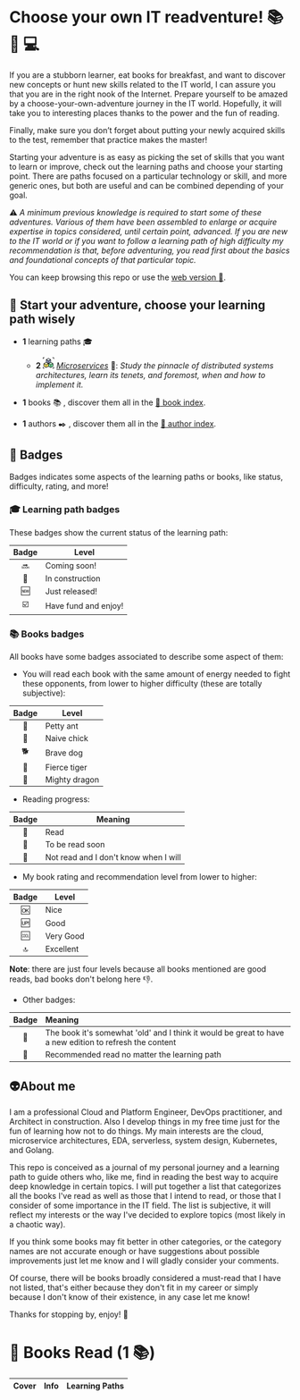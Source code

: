 
[//]: # (Auto generated file from templates)


# Choose your own IT readventure! :books: :sunrise_over_mountains: :computer:

If you are a stubborn learner, eat books for breakfast, and want to discover new concepts or hunt new skills related to the IT world, I can assure you that you are in the right nook of the Internet. Prepare yourself to be amazed by a choose-your-own-adventure journey in the IT world. Hopefully, it will take you to interesting places thanks to the power and the fun of reading.

Finally, make sure you don’t forget about putting your newly acquired skills to the test, remember that practice makes the master!

Starting your adventure is as easy as picking the set of skills that you want to learn or improve, check out the learning paths and choose your starting point. There are paths focused on a particular technology or skill, and more generic ones, but both are useful and can be combined depending of your goal.


:warning: *A minimum previous knowledge is required to start some of these adventures. Various of them have been assembled to enlarge or acquire expertise in topics considered, until certain point, advanced. If you are new to the IT world or if you want to follow a learning path of high difficulty my recommendation is that, before adventuring, you read first about the basics and foundational concepts of that particular topic.*

You can keep browsing this repo or use the [web version :rocket:](https://itreadventure.madravings.wtf).

## :checkered_flag: Start your adventure, choose your learning path wisely


- **1** learning paths :mortar_board:
  - **2** <img height="20" src="/assets/learning-paths/icons/microservices.png" alt="microservices" title="Microservices"/> [*Microservices*](/content/learning-paths/microservices) :construction:: *Study the pinnacle of distributed systems architectures, learn its tenets, and foremost, when and how to implement it.*

- **1** books :books: , discover them all in the [:scroll: book index](./content/book-index.md).
- **1** authors :black_nib: , discover them all in the [:scroll: author index](./content/author-index.md).

## :name_badge: Badges

Badges indicates some aspects of the learning paths or books, like status, difficulty, rating, and more!

### :mortar_board: Learning path badges

These badges show the current status of the learning path:

| Badge | Level |
| :---: | --- |
| :soon: | Coming soon! |
| :construction: | In construction |
| :new: | Just released! |
| :ballot_box_with_check: | Have fund and enjoy! |

### :books: Books badges

All books have some badges associated to describe some aspect of them:

- You will read each book with the same amount of energy needed to fight these opponents, from lower to higher difficulty (these are totally subjective):

| Badge | Level |
| :---: | --- |
| :ant: | Petty ant |
| :hatched_chick: | Naive chick |
| :dog2: | Brave dog |
| :tiger2: | Fierce tiger |
| :dragon: | Mighty dragon |

- Reading progress:

| Badge | Meaning |
| :---: | --- |
| :green_book: | Read |
| :blue_book: | To be read soon |
| :orange_book: | Not read and I don't know when I will |

- My book rating and recommendation level from lower to higher:

| Badge  | Level     |
| :---:  | ---       |
| :ok:   | Nice      |
| :up:   | Good      |
| :cool: | Very Good |
| :top:  | Excellent |

**Note**: there are just four levels because all books mentioned are good reads, bad books don't belong here :thumbsdown:.

- Other badges:

| Badge | Meaning |
| :---:  | :---  |
| :arrows_counterclockwise: | The book it's somewhat 'old' and I think it would be great to have a new edition to refresh the content |
| :bookmark: | Recommended read no matter the learning path | 

## :alien:About me

I am a professional Cloud and Platform Engineer, DevOps practitioner, and Architect in construction. Also I develop things in my free time just for the fun of learning how not to do things. My main interests are the cloud, microservice architectures, EDA, serverless, system design, Kubernetes, and Golang.

This repo is conceived as a journal of my personal journey and a learning path to guide others who, like me, find in reading the best way to acquire deep knowledge in certain topics. I will put together a list that categorizes all the books I've read as well as those that I intend to read, or those that I consider of some importance in the IT field. The list is subjective, it will reflect my interests or the way I've decided to explore topics (most likely in a chaotic way).

If you think some books may fit better in other categories, or the category names are not accurate enough or have suggestions about possible improvements just let me know and I will gladly consider your comments. 

Of course, there will be books broadly considered a must-read that I have not listed, that's either because they don't fit in my career or simply because I don't know of their existence, in any case let me know!

Thanks for stopping by, enjoy! :open_hands:


[//]: # (Auto generated file from templates)

# :green_book: Books Read (1 :books:)

| Cover | Info | Learning Paths |
| :---: | :--- | :--- |